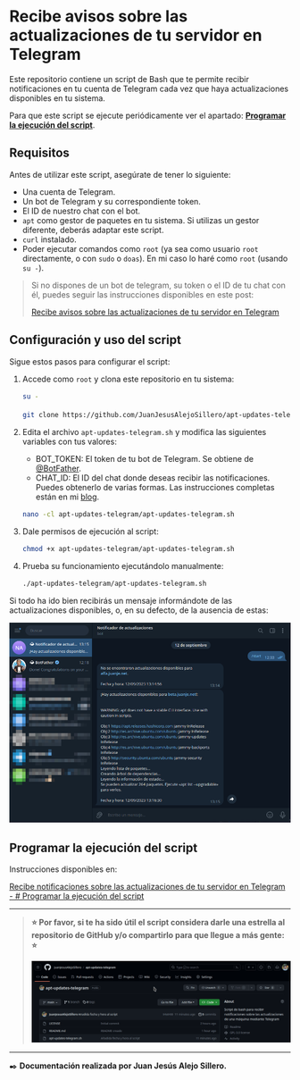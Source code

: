 # **Recibe avisos sobre las actualizaciones de tu servidor en Telegram**

Este repositorio contiene un script de Bash que te permite recibir notificaciones en tu cuenta de Telegram cada vez que haya actualizaciones disponibles en tu sistema.

Para que este script se ejecute periódicamente ver el apartado: [**Programar la ejecución del script**](#programar-la-ejecución-del-script).

## **Requisitos**

Antes de utilizar este script, asegúrate de tener lo siguiente:

- Una cuenta de Telegram.
- Un bot de Telegram y su correspondiente token.
- El ID de nuestro chat con el bot.
- `apt` como gestor de paquetes en tu sistema. Si utilizas un gestor diferente, deberás adaptar este script.
- `curl` instalado.
- Poder ejecutar comandos como `root` (ya sea como usuario `root` directamente, o con `sudo` o `doas`). En mi caso lo haré como `root` (usando `su -`).

> Si no dispones de un bot de telegram, su token o el ID de tu chat con él, puedes seguir las instrucciones disponibles en este post:
>
> [Recibe avisos sobre las actualizaciones de tu servidor en Telegram](https://blog.juanje.net/blog/2023/09/recibe-notificaciones-sobre-las-actualizaciones-de-tu-servidor-en-telegram/)

## **Configuración y uso del script**

Sigue estos pasos para configurar el script:

1. Accede como `root` y clona este repositorio en tu sistema:

    ```bash
    su -

    git clone https://github.com/JuanJesusAlejoSillero/apt-updates-telegram.git
    ```

2. Edita el archivo `apt-updates-telegram.sh` y modifica las siguientes variables con tus valores:

    - BOT_TOKEN: El token de tu bot de Telegram. Se obtiene de [@BotFather](https://t.me/botfather).
    - CHAT_ID: El ID del chat donde deseas recibir las notificaciones. Puedes obtenerlo de varias formas. Las instrucciones completas están en mi [blog](https://blog.juanje.net/blog/2023/09/recibe-notificaciones-sobre-las-actualizaciones-de-tu-servidor-en-telegram/).

    ```bash
    nano -cl apt-updates-telegram/apt-updates-telegram.sh
    ```

3. Dale permisos de ejecución al script:

    ```bash
    chmod +x apt-updates-telegram/apt-updates-telegram.sh
    ```

4. Prueba su funcionamiento ejecutándolo manualmente:

    ```bash
    ./apt-updates-telegram/apt-updates-telegram.sh
    ```

Si todo ha ido bien recibirás un mensaje informándote de las actualizaciones disponibles, o, en su defecto, de la ausencia de estas:

![script-1](img/script-1.png)

## **Programar la ejecución del script**

Instrucciones disponibles en:

[Recibe notificaciones sobre las actualizaciones de tu servidor en Telegram - # Programar la ejecución del script](https://blog.juanje.net/blog/2023/09/recibe-notificaciones-sobre-las-actualizaciones-de-tu-servidor-en-telegram/#programar-la-ejecuci%C3%B3n-del-script)

---

> **⭐️ Por favor, si te ha sido útil el script considera darle una estrella al repositorio de GitHub y/o compartirlo para que llegue a más gente: ⭐️**
>
> ![github-star](img/github-star.gif)

---

✒️ **Documentación realizada por Juan Jesús Alejo Sillero.**

